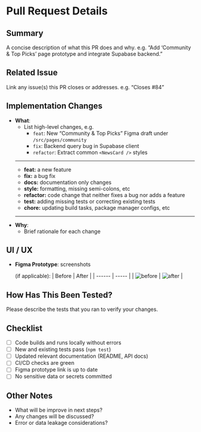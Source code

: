 # Pull Request Details

## Summary

A concise description of what this PR does and why.
e.g. “Add ‘Community & Top Picks’ page prototype and integrate Supabase backend.”


## Related Issue

Link any issue(s) this PR closes or addresses.
e.g. “Closes #84”


## Implementation Changes
- **What**:  
  - List high-level changes, e.g.  
    - `feat`: New “Community & Top Picks” Figma draft under `/src/pages/community`  
    - `fix`: Backend query bug in Supabase client  
    - `refactor`: Extract common `<NewsCard />` styles
   ---
    -  **feat:** a new feature
    -  **fix:** a bug fix
    -  **docs:** documentation only changes
    -  **style:** formatting, missing semi-colons, etc
    -  **refactor:** code change that neither fixes a bug nor adds a feature
    -  **test:** adding missing tests or correcting existing tests
    -  **chore:** updating build tasks, package manager configs, etc
  ---
- **Why**:  
  - Brief rationale for each change  

## UI / UX
- **Figma Prototype**: screenshots
  
  (if applicable):
  | Before | After |
  | ------ | ----- |
  | ![before]() | ![after]() |
  
## How Has This Been Tested?

Please describe the tests that you ran to verify your changes.

## Checklist

* [ ] Code builds and runs locally without errors
* [ ] New and existing tests pass (`npm test`)
* [ ] Updated relevant documentation (README, API docs)
* [ ] CI/CD checks are green
* [ ] Figma prototype link is up to date
* [ ] No sensitive data or secrets committed

## Other Notes 
* What will be improve in next steps?
* Any changes will be discussed?
* Error or data leakage considerations?


